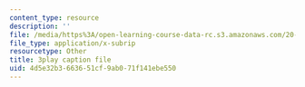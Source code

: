 ```yaml
---
content_type: resource
description: ''
file: /media/https%3A/open-learning-course-data-rc.s3.amazonaws.com/20-219-becoming-the-next-bill-nye-writing-and-hosting-the-educational-show-january-iap-2015/4d5e32b3663651cf9ab071f141ebe550_BPEygcf5Qv4.vtt
file_type: application/x-subrip
resourcetype: Other
title: 3play caption file
uid: 4d5e32b3-6636-51cf-9ab0-71f141ebe550
---
```

